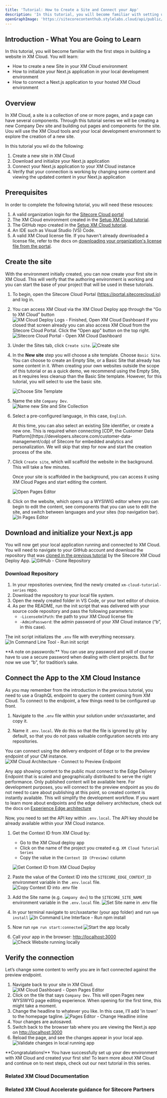 ```yaml
---
title: 'Tutorial: How to Create a Site and Connect your App'
description: 'In this tutorial, you will become familiar with setting up a site, setting up the dev environment to support building that site, and how to connect your codebase that runs on your local rendering host to the preview endpoint of XM Cloud.'
openGraphImage: 'https://sitecorecontenthub.stylelabs.cloud/api/public/content/21dabc30da2c475a8549640a04885a46?v=18b721db'
---
```


## Introduction - What You are Going to Learn

In this tutorial, you will become familiar with the first steps in building a website in XM Cloud. You will learn:

- How to create a new Site in your XM Cloud environment
- How to initialize your Next.js application in your local development environment
- How to connect a Next.js application to your hosted XM Cloud environment

## Overview

In XM Cloud, a site is a collection of one or more pages, and a page can have several components. Through this tutorial series we will be creating a new Company Dev site and building out pages and components for the site. Uou will use the XM Cloud tools and your local development environment to explore the creation of a new site.

In this tutorial you wil do the following:

1. Create a new site in XM Cloud
1. Download and initialize your Next.js application
1. Connect your Next.js application to your XM Cloud instance
1. Verify that your connection is working by changing some content and viewing the updated content in your Next.js application

## Prerequisites

In order to complete the following tutorial, you will need these resouces:

1. A valid organization login for the [Sitecore Cloud portal](https://portal.sitecorecloud.io)
1. The XM Cloud environment created in the [Setup XM Cloud tutorial](setup-xm-cloud).
1. The GitHub repo created in the [Setup XM Cloud tutorial](setup-xm-cloud).
1. An IDE such as Visual Studio (VS) Code.
1. A valid XM Cloud license file.
   <Alert status="info">
   <AlertIcon />
   If you haven't already downloaded a license file, refer to the docs on [downloading your organization's license file from the portal](https://doc.sitecore.com/xmc/en/developers/xm-cloud/the-cloud-organization-command.html#the-license-subcommand).
   </Alert>

## Create the site

With the environment initially created, you can now create your first site in XM Cloud. This will verify that the authoring environment is working and you can start the base of your project that will be used in these tutorials.

1. To begin, open the Sitecore Cloud Portal (https://portal.sitecorecloud.io) and log in.

1. You can access XM Cloud via the XM Cloud Deploy app through the “Go to XM Cloud” button
   ![XM Cloud Deploy Logs - Finished, Open XM Cloud Dashboard](https://sitecorecontenthub.stylelabs.cloud/api/public/content/d61e0711c4044fd7a8f4df56df9feb48?v=f5924a41)
   If you closed that screen already you can also access XM Cloud from the Sitecore Cloud Portal. Click the “Open app” button on the top right.
   ![Sitecore Cloud Portal - Open XM Cloud Dashboard](https://sitecorecontenthub.stylelabs.cloud/api/public/content/ef83f2ef7ff94688b9f84b59f57f98b5?v=8bed26f3)
1. Under the Sites tab, click `Create site`.
   ![Create site](https://sitecorecontenthub.stylelabs.cloud/api/public/content/7feb2d24b3e84117967949d5386fab37?v=c6c49f33)

1. In the **New site** step you will choose a site template. Choose `Basic Site`.
   <Alert status="info">
   <AlertIcon />
   You can choose to create an Empty Site, or a Basic Site that already has some content in it. When creating your own websites outside the scope of this tutorial or as a quick demo, we recommend using the Empty Site, as it requires less cleanup than the Basic Site template. However, for this tutorial, you will select to use the basic site.
   </Alert>

   ![Choose Site Template](https://sitecorecontenthub.stylelabs.cloud/api/public/content/1480ca22c0724a7496c9617b5f65cd6a?v=cf3753f9)

1. Name the site `Company Dev`.  
   ![Name new Site and Site Collection](https://sitecorecontenthub.stylelabs.cloud/api/public/content/41287d8cc01e4dc8b32a4aede67c98c1?v=dc1b7223)

1. Select a pre-configured language, in this case, `English`.

   <Alert status="info">
      <AlertIcon />
      At this time, you can also select an existing Site identifier, or create a new one. This is required when connecting [CDP, the Customer Data Platform](https://developers.sitecore.com/customer-data-management/cdp) of Sitecore for embedded analytics and personalization. We will skip that step for now and start the creation process of the site.
   </Alert>

1. Click `Create site`, which will scaffold the website in the background. This will take a few minutes.

   Once your site is scaffolded in the background, you can access it using XM Cloud Pages and start editing the content.

   ![Open Pages Editor](https://sitecorecontenthub.stylelabs.cloud/api/public/content/a178261c39d5449ba23564430b1671c8?v=66730068)

1. Click on the website, which opens up a WYSIWIG editor where you can begin to edit the content, see components that you can use to edit the site, and switch between languages and your sites (top navigation bar).  
   ![In Pages Editor](https://sitecorecontenthub.stylelabs.cloud/api/public/content/9fb983d0eeec435797a1115f4ae801df?v=2cce57d4)

## Download and initialize your Next.js app

You will now get your local application running and connected to XM Cloud. You will need to navigate to your GitHub account and download the repository that was [cloned in the previous tutorial](setup-xm-cloud) by the Sitecore XM Cloud Deploy App.
![GitHub - Clone Repository](https://sitecorecontenthub.stylelabs.cloud/api/public/content/239fa0b1ce314ca088bc830ee7a699e8?v=ba0d1b2e)

### Download Repository

1. In your repositories overview, find the newly created `xm-cloud-tutorial-series` repo.
1. Download the repository to your local file system.
1. Open the newly created folder in VS Code, or your text editor of choice.
1. As per the README, run the init script that was delivered with your source code repository and pass the following parameters:
   - `-LicenseXmlPath`: the path to your XM Cloud license file
   - `-AdminPassword`: the admin password of your XM Cloud instance (“b”, in this case).

The init script initializes the `.env` file with everything necessary.
![In Command Line Tool - Run init script](https://sitecorecontenthub.stylelabs.cloud/api/public/content/b27d3da0db2746c69915db32955897d0?v=5a043dea)

<Alert status="info">
  <AlertIcon />
    **A note on passwords:**
    You can use any password and will of course have to use a secure password when dealing with client projects. But for now we use “b”, for tradition’s sake.
</Alert>

## Connect the App to the XM Cloud Instance

As you may remember from the introduction in the previous tutorial, you need to use a GraphQL endpoint to query the content coming from XM Cloud. To connect to the endpoint, a few things need to be configured up front.

1. Navigate to the `.env` file within your solution under src\sxastarter, and copy it.

1. Name it `.env.local`. We do this so that the file is ignored by git by default, so that you do not pass valuable configuration secrets into any repositories.

You can connect using the delivery endpoint of Edge or to the preview endpoint of your CM instance.  
![XM Cloud Architecture - Connect to Preview Endpoint](https://sitecorecontenthub.stylelabs.cloud/api/public/content/e703be66170a49268beb6564c4c34df7?v=5184aace)

Any app showing content to the public must connect to the Edge Delivery Endpoint that is scaled and geographically distributed to serve the right performance. Only published content will be available here. For development purposes, you will connect to the preview endpoint as you do not need to care about publishing at this point, so created content is instantly available. This will simplify the development workflow. If you want to learn more about endpoints and the edge delivery architecture, check out the docs on [Experience Edge architecture](https://doc.sitecore.com/xmc/en/developers/xm-cloud/the-architecture-of-sitecore-experience-edge-for-xm.html)

Now, you need to set the API key within `.env.local`. The API key should be already available within your XM Cloud instance.

1. Get the Context ID from XM Cloud by:

   - Go to the XM Cloud deploy app
   - Click on the name of the project you created e.g. `XM Cloud Tutorial Series`
   - Copy the value in the `Context ID (Preview)` column

   ![Get Context ID from XM Cloud Deploy](https://sitecorecontenthub.stylelabs.cloud/api/public/content/73c5f907769a4dc6bb03374bb9a2a229?v=7e9d2bee)

1. Paste the value of the Context ID into the `SITECORE_EDGE_CONTEXT_ID` environment variable in the `.env.local` file.
   ![Copy Context ID into .env file](https://sitecorecontenthub.stylelabs.cloud/api/public/content/e29d1bb0c6a448efb63dce32af047d49?v=2edbe4d1)
1. Add the Site name (e.g. `Company dev`) to the `SITECORE_SITE_NAME` environment variable in the `.env.local` file.
   ![Set Site name in .env file](https://sitecorecontenthub.stylelabs.cloud/api/public/content/8fbd4505019948f08bfba8c8be4d4043?v=79a1d301)
1. In your terminal navigate to src/sxastarter (your app folder) and run `npm install`
   ![In Command Line Interface - Run npm install](https://sitecorecontenthub.stylelabs.cloud/api/public/content/5971aecb976d43bf840ba260298c5da1?v=212157b9)
1. Now run `npm run start:connected`
   ![Start the app locally](https://sitecorecontenthub.stylelabs.cloud/api/public/content/2e06a82c1b414cb9b06e6518983f32a4?v=12ee66db)
1. Call your app in the browser: [http://localhost:3000](http://localhost:3000)
   ![Check Website running locally](https://sitecorecontenthub.stylelabs.cloud/api/public/content/358a02664690465289d70fe4c9280eae?v=7c0165d9)

## Verify the connection

Let’s change some content to verify you are in fact connected against the preview endpoint.

1. Navigate back to your site in XM Cloud.
   ![XM Cloud Dashboard - Open Pages Editor](https://sitecorecontenthub.stylelabs.cloud/api/public/content/4d9aebe26e7c4916bd5c2c982a2bdabd?v=1afb8abf)
1. Click on the tile that says `Company Dev`. This will open Pages new WYSIWYG page editing experience. When opening for the first time, this might take a moment.
1. Change the headline to whatever you like. In this case, I’ll add 'in town' to the homepage tagline.
   ![Pages Editor - Change Headline inline](https://sitecorecontenthub.stylelabs.cloud/api/public/content/05ac5bbde7244c809d987106b9226fd8?v=6b47e626)
1. Your changes are autosaved.
1. Switch back to the browser tab where you are viewing the Next.js app on [http://localhost:3000](http://localhost:3000)
1. Reload the page, and see the changes appear in your local app.  
   ![Validate changes in local running app](https://sitecorecontenthub.stylelabs.cloud/api/public/content/6bf98e5e22fe4c689898fcea34a03b59?v=756f5d1a)

<Alert status="success">
   <AlertIcon />
   **Congratulations!** You have successfully set up your dev environment with XM Cloud and created your first site! To learn more about XM Cloud and continue on to next steps, check out our next tutorial in this series.
</Alert>

### Related XM Cloud Documentation

<Row columns={2}>
   <Link title="Getting started with XM Cloud" link="https://doc.sitecore.com/xmc/en/developers/xm-cloud/getting-started-with-xm-cloud.html" />
   <Link title="Create websites" link="https://doc.sitecore.com/xmc/en/users/xm-cloud/create-websites.html" />
</Row>

### Related XM Cloud Accelerate guidance for Sitecore Partners

<Row columns={2}>
   <Link title="Creating a Site" link="/learn/accelerate/xm-cloud/pre-development/sprint-zero/creating-a-site" />
</Row>
